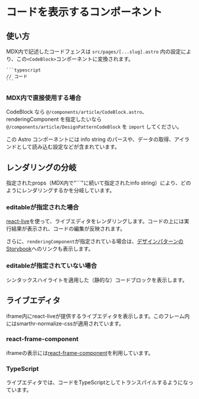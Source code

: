 # コードを表示するコンポーネント

## 使い方

MDX内で記述したコードフェンスは `src/pages/[...slug].astro` 内の設定により、この`<CodeBlock>`コンポーネントに変換されます。

````
```typescript
// コード
```
````

### MDX内で直接使用する場合

CodeBlock なら `@/components/article/CodeBlock.astro`、renderingComponent を指定したいなら `@/components/article/DesignPatternCodeBlock` を `import` してください。

この Astro コンポーネントには info string のパースや、データの取得、アイランドとして読み込む設定などが含まれています。

## レンダリングの分岐

指定されたprops（MDX内で"```"に続いて指定されたinfo string）により、どのようにレンダリングするかを分岐しています。

### editableが指定された場合
[react-live](https://github.com/FormidableLabs/react-live)を使って、ライブエディタをレンダリングします。コードの上には実行結果が表示され、コードの編集が反映されます。

さらに、`renderingComponent`が指定されている場合は、[デザインパターンのStorybook](https://main--62f0ae48c21b0728fd1a5c85.chromatic.com/)へのリンクも表示します。

### editableが指定されていない場合
シンタックスハイライトを適用した（静的な）コードブロックを表示します。

## ライブエディタ

iframe内にreact-liveが提供するライブエディタを表示します。このフレーム内にはsmarthr-normalize-cssが適用されています。

### react-frame-component
iframeの表示には[react-frame-component](https://www.npmjs.com/package/react-frame-component)を利用しています。

### TypeScript
ライブエディタでは、コードをTypeScriptとしてトランスパイルするようになっています。
